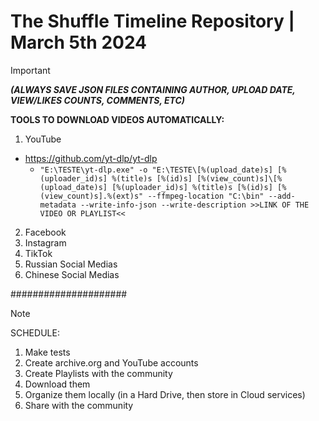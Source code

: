 # The Shuffle Timeline Repository | March 5th 2024

> [!IMPORTANT]
> **_(ALWAYS SAVE JSON FILES CONTAINING AUTHOR, UPLOAD DATE, VIEW/LIKES COUNTS, COMMENTS, ETC)_**

**TOOLS TO DOWNLOAD VIDEOS AUTOMATICALLY:**

1) YouTube
  - https://github.com/yt-dlp/yt-dlp
    -  `"E:\TESTE\yt-dlp.exe" -o "E:\TESTE\[%(upload_date)s] [%(uploader_id)s] %(title)s [%(id)s] [%(view_count)s]\[%(upload_date)s] [%(uploader_id)s] %(title)s [%(id)s] [%(view_count)s].%(ext)s" --ffmpeg-location "C:\bin" --add-metadata --write-info-json --write-description >>LINK OF THE VIDEO OR PLAYLIST<<`

2) Facebook
3) Instagram
4) TikTok
5) Russian Social Medias
6) Chinese Social Medias

#####################

> [!NOTE]
> SCHEDULE:

1) Make tests
2) Create archive.org and YouTube accounts
3) Create Playlists with the community
4) Download them
5) Organize them locally (in a Hard Drive, then store in Cloud services)
6) Share with the community


